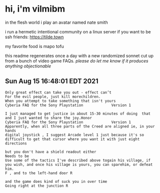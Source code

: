 # hi, i'm vilmibm

in the flesh world i play an avatar named nate smith

i run a hermetic intentional community on a linux server if you want to be ssh friends: https://tilde.town

my favorite food is mapo tofu

this readme regenerates once a day with a new randomized sonnet cut up from a bunch of video game FAQs.
_please do let me know if it produces anything objectionable_

## Sun Aug 15 16:48:01 EDT 2021

    Only great effect can take you out - effect can’t
    For the evil people, just kill morechildren.
    When you attempt to take something that isn't yours
    Cyberia FAQ for the Sony Playstation 			 Version 1
    
    I just managed to get justice in about 15-30 minutes of doing  that and I just wanted to share the joy.Honor
    Cyberia FAQ for the Sony Playstation 			 Version 1
    Apparently, when all three parts of the Creed are aligned ie, in your hands
    digital joystick , I suggest Arcade level 1 just because it's so difficult to get that cursor where you want it with just eight directions
    
    but you don't have a shield readout either
    Needs to be
    Use some of the tactics I've described above togain his village, if you wish, and once his village is yours, you can sparehim, or defeat him.
    F , and to the left-hand door R
    
    and the game does kind of suck you in over time
    Going right at the junction R
